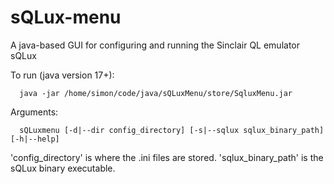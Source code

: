 # sQLux-menu

A java-based GUI for configuring and running the Sinclair QL emulator sQLux

To run (java version 17+):

      java -jar /home/simon/code/java/sQLuxMenu/store/SqluxMenu.jar

Arguments:

      sQLuxmenu [-d|--dir config_directory] [-s|--sqlux sqlux_binary_path] [-h|--help]

'config_directory' is where the .ini files are stored.
'sqlux_binary_path' is the sQLux binary executable.
